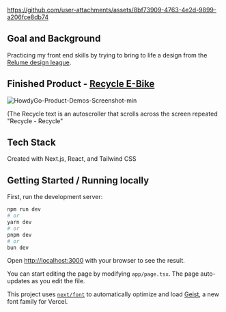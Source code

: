 https://github.com/user-attachments/assets/8bf73909-4763-4e2d-9899-a206fce8db74

## Goal and Background
Practicing my front end skills by trying to bring to life a design from the [Relume design league](https://www.figma.com/design/mMIoVg3g0XIa0XagmrOE8o/Relume-Design-League---Figma-Arena-%7C-Joseph-vs-Dan-%7C-E-Bike-Minimal-Big-Type--Community-?node-id=0-1&t=NWroqk0YXNsm4tC3-0). 

## Finished Product - [Recycle E-Bike](https://design-league-bike-company-practice.vercel.app/)

<img alt="HowdyGo-Product-Demos-Screenshot-min" src="https://github.com/user-attachments/assets/1121908f-25fb-454b-a41f-62c9d110f4a2" />

(The Recycle text is an autoscroller that scrolls across the screen repeated "Recycle - Recycle"

## Tech Stack
Created with Next.js, React, and Tailwind CSS

## Getting Started / Running locally

First, run the development server:

```bash
npm run dev
# or
yarn dev
# or
pnpm dev
# or
bun dev
```

Open [http://localhost:3000](http://localhost:3000) with your browser to see the result.

You can start editing the page by modifying `app/page.tsx`. The page auto-updates as you edit the file.

This project uses [`next/font`](https://nextjs.org/docs/app/building-your-application/optimizing/fonts) to automatically optimize and load [Geist](https://vercel.com/font), a new font family for Vercel.
